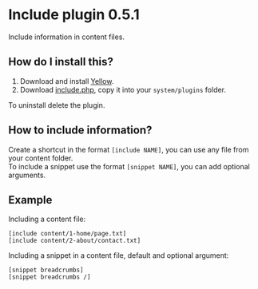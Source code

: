 Include plugin 0.5.1
====================
Include information in content files.

How do I install this?
----------------------
1. Download and install [Yellow](https://github.com/datenstrom/yellow/).  
2. Download [include.php](include.php?raw=true), copy it into your `system/plugins` folder.  

To uninstall delete the plugin.

How to include information?
---------------------------
Create a shortcut in the format `[include NAME]`, you can use any file from your content folder.  
To include a snippet use the format `[snippet NAME]`, you can add optional arguments.  

Example
-------
Including a content file:

    [include content/1-home/page.txt]
    [include content/2-about/contact.txt]

Including a snippet in a content file, default and optional argument:

    [snippet breadcrumbs]
    [snippet breadcrumbs /]
